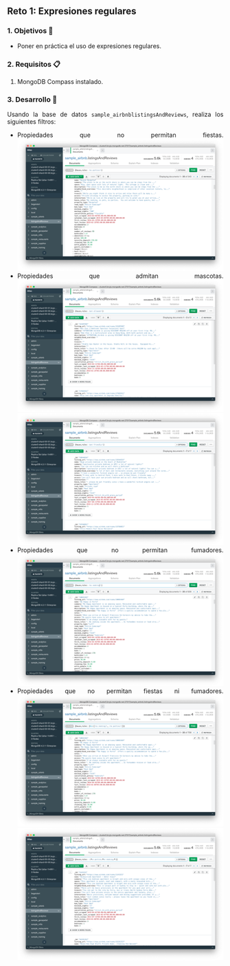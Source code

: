 ## Reto 1: Expresiones regulares

<div style="text-align: justify;">

### 1. Objetivos :dart: 

- Poner en práctica el uso de expresiones regulares.

### 2. Requisitos :clipboard:

1. MongoDB Compass instalado.

### 3. Desarrollo :rocket:

Usando la base de datos `sample_airbnblistingsAndReviews`, realiza los siguientes filtros:

- Propiedades que no permitan fiestas.
![Evidencia](Captura%201.png)
- Propiedades que admitan mascotas.
![Evidencia 1](Captura%202.1.png)
![Evidencia 2](Captura%202.2..png)
- Propiedades que no permitan fumadores.
![Evidencia](Captura%203.png)
- Propiedades que no permitan fiestas ni fumadores.
![Evidencia 1](Captura%204.1.png)
![Evidencia 2](Captura%204.2.png)
